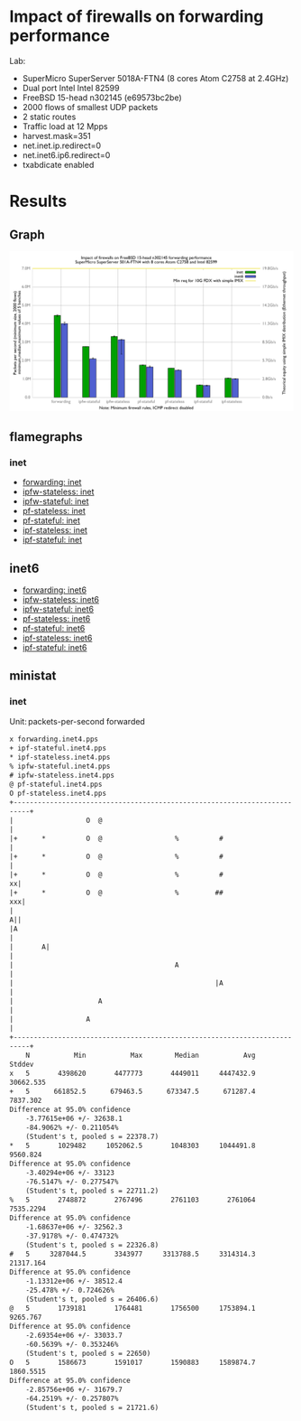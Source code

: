 # Impact of firewalls on forwarding performance
Lab:
  - SuperMicro SuperServer 5018A-FTN4 (8 cores Atom C2758 at 2.4GHz)
  - Dual port Intel Intel 82599
  - FreeBSD 15-head n302145 (e69573bc2be)
  - 2000 flows of smallest UDP packets
  - 2 static routes
  - Traffic load at 12 Mpps
  - harvest.mask=351
  - net.inet.ip.redirect=0
  - net.inet6.ip6.redirect=0
  - txabdicate enabled

# Results

## Graph

![Impact of firewalls on forwarding performance](graph.png)

## flamegraphs

### inet

  - [forwarding: inet](bench.forwarding.inet4.svg)
  - [ipfw-stateless: inet](bench.ipfw-stateless.inet4.svg)
  - [ipfw-stateful: inet](bench.ipfw-stateful.inet4.svg)
  - [pf-stateless: inet](bench.pf-stateful.inet4.svg)
  - [pf-stateful: inet](bench.pf-stateless.inet4.svg)
  - [ipf-stateless: inet](bench.ipf-stateless.inet4.svg)
  - [ipf-stateful: inet](bench.ipf-stateful.inet4.svg)

## inet6

  - [forwarding: inet6](bench.forwarding.inet6.svg)
  - [ipfw-stateless: inet6](bench.ipfw-stateless.inet6.svg)
  - [ipfw-stateful: inet6](bench.ipfw-stateful.inet6.svg)
  - [pf-stateless: inet6](bench.pf-stateless.inet6.svg)
  - [pf-stateful: inet6](bench.pf-stateful.inet6.svg)
  - [ipf-stateless: inet6](bench.ipf-stateful.inet6.svg)
  - [ipf-stateful: inet6](bench.ipf-stateless.inet6.svg)

## ministat

### inet

Unit: packets-per-second forwarded
```
x forwarding.inet4.pps
+ ipf-stateful.inet4.pps
* ipf-stateless.inet4.pps
% ipfw-stateful.inet4.pps
# ipfw-stateless.inet4.pps
@ pf-stateful.inet4.pps
O pf-stateless.inet4.pps
+--------------------------------------------------------------------------+
|                  O  @                                                    |
|+      *          O  @                  %          #                      |
|+      *          O  @                  %          #                      |
|+      *          O  @                  %          #                    xx|
|+      *          O  @                  %         ##                   xxx|
|                                                                        A||
|A                                                                         |
|       A|                                                                 |
|                                        A                                 |
|                                                  |A                      |
|                     A                                                    |
|                  A                                                       |
+--------------------------------------------------------------------------+
    N           Min           Max        Median           Avg        Stddev
x   5       4398620       4477773       4449011     4447432.9     30662.535
+   5      661852.5      679463.5      673347.5      671287.4      7837.302
Difference at 95.0% confidence
	-3.77615e+06 +/- 32638.1
	-84.9062% +/- 0.211054%
	(Student's t, pooled s = 22378.7)
*   5       1029482     1052062.5       1048303     1044491.8      9560.824
Difference at 95.0% confidence
	-3.40294e+06 +/- 33123
	-76.5147% +/- 0.277547%
	(Student's t, pooled s = 22711.2)
%   5       2748872       2767496       2761103       2761064     7535.2294
Difference at 95.0% confidence
	-1.68637e+06 +/- 32562.3
	-37.9178% +/- 0.474732%
	(Student's t, pooled s = 22326.8)
#   5     3287044.5       3343977     3313788.5     3314314.3     21317.164
Difference at 95.0% confidence
	-1.13312e+06 +/- 38512.4
	-25.478% +/- 0.724626%
	(Student's t, pooled s = 26406.6)
@   5       1739181       1764481       1756500     1753894.1      9265.767
Difference at 95.0% confidence
	-2.69354e+06 +/- 33033.7
	-60.5639% +/- 0.353246%
	(Student's t, pooled s = 22650)
O   5       1586673       1591017       1590883     1589874.7     1860.5515
Difference at 95.0% confidence
	-2.85756e+06 +/- 31679.7
	-64.2519% +/- 0.257807%
	(Student's t, pooled s = 21721.6)
```

